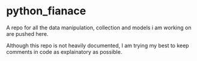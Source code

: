 # python_fianace
A repo for all the data manipulation, collection and models i am working on are pushed here.

Although this repo is not heavily documented, I am trying my best to keep comments in code as explainatory as possible.
 
